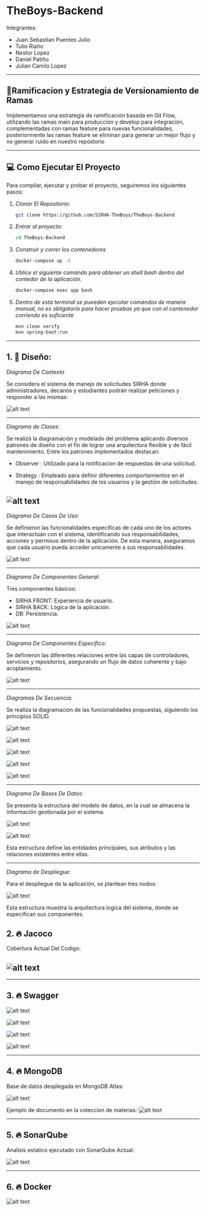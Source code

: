# TheBoys-Backend

Integrantes:

- Juan Sebastian Puentes Julio
- Tulio Riaño
- Nestor Lopez
- Daniel Patiño
- Julian Camilo Lopez

---

## 🌲Ramificacion y Estrategia de Versionamiento de Ramas

Implementamos una estrategia de ramificación basada en Git Flow, utilizando las ramas main para producción y develop para integración, complementadas con ramas feature para nuevas funcionalidades, posteriormente las ramas feature se eliminan para generar un mejor flujo y no generar ruido en nuestro repostorio 

---

## 💻 **Como Ejecutar El Proyecto**

Para compilar, ejecutar y probar el proyecto, seguiremos los siguientes pasos:

1. _Clonar El Repositorio_:

   ```bash
   git clone https://github.com/SIRHA-TheBoys/TheBoys-Backend

   ```

2. _Entrar al proyecto_:

   ```bash
   cd TheBoys-Backend

   ```

3. _Construir y correr los contenedores_
   ```bash
   docker-compose up -d
   ```
4. _Utilice el siguiente comando para obtener un shell bash dentro del contedor de la aplicación._
   ```bash
   docker-compose exec app bash
   ```
5. _Dentro de esta terminal se pueeden ejecutar comandos de manera manual, no es obligatorio para hacer pruebas ya que con el contenedor corriendo es suficiente_
   ```bash
   mvn clean verify
   mvn spring-boot:run
   ```


---

## 1. 🎨 **Diseño**:

_Diagrama De Contexto_

Se considera el sistema de manejo de solicitudes SIRHA donde administradores, decanos y estudiantes podrán realizar peticiones y responder a las mismas:

![alt text](docs/imagenes/diagramaDeContexto.png)

---

_Diagrama de Clases:_

Se realizó la diagramación y modelado del problema aplicando diversos patrones de diseño con el fin de lograr una arquitectura flexible y de fácil mantenimiento.
Entre los patrones implementados destacan:

- Observer : Utilizado para la notificacion de respuestas de una solicitud.

- Strategy : Empleado para definir diferentes comportamientos en el manejo de responsabilidades de los usuarios y la gestión de solicitudes.

## ![alt text](docs/imagenes/clasesCorregidoo.png)

_Diagrama De Casos De Uso:_

Se definieron las funcionalidades específicas de cada uno de los actores que interactúan con el sistema, identificando sus responsabilidades, acciones y permisos dentro de la aplicación. De esta manera, aseguramos que cada usuario pueda acceder unicamente a sus responsabilidades.

![alt text](docs/imagenes/casosDeUso1.png)

---

_Diagrama De Componentes General:_

Tres componentes básicos:

- SIRHA FRONT: Experiencia de usuario.
- SIRHA BACK: Lógica de la aplicación.
- DB: Persistencia.

![alt text](docs/imagenes/componentesGeneral.png)

---

_Diagrama De Componentes Especifico:_

Se definieron las diferentes relaciones entre las capas de controladores, servicios y repositorios, asegurando un flujo de datos coherente y bajo acoplamiento.

![alt text](docs/imagenes/componentesEspecifico.png)

---

_Diagramas De Secuencia:_

Se realiza la diagramación de las funcionalidades propuestas, siguiendo los principios SOLID.

![alt text](docs/imagenes/secuencia1.png)

![alt text](docs/imagenes/secuencia2.png)

![alt text](docs/imagenes/secuencia3.png)

![alt text](docs/imagenes/secuencia4.png)

![alt text](docs/imagenes/secuencia5.png)

---

_Diagrama De Bases De Datos:_

Se presenta la estructura del modelo de datos, en la cual se almacena la información gestionada por el sistema.

![alt text](docs/imagenes/baseDeDatos.png)

![alt text](docs/imagenes/relacionesBasesDeDatos.png)

Esta estructura define las entidades principales, sus atributos y las relaciones existentes entre ellas.

---

_Diagrama de Despliegue:_

Para el despliegue de la aplicación, se plantean tres nodos:

![alt text](docs/imagenes/diagramaDespliegue.png)

Esta estructura muestra la arquitectura logica del sistema, donde se especifican sus componentes.

## 2. 🔥 **Jacoco**

Cobertura Actual Del Codigo:

## ![alt text](docs/imagenes/CoberturaJacoco.png)

---

## 3. 🔥 **Swagger**

![alt text](docs/imagenes/swaggeer.png)

![alt text](docs/imagenes/SWAGGER1.png)

![alt text](docs/imagenes/SWAGGER2.png)

![alt text](docs/imagenes/SWAGGER3.png)

---

## 4. 🔥 **MongoDB**

Base de datos desplegada en MongoDB Atlas:

![alt text](docs/imagenes/MongoCompass.png)

Ejemplo de documento en la coleccion de materias:
![alt text](docs/imagenes/Subjects.png)

---

## 5. 🔥 **SonarQube**

Analisis estatico ejecutado con SonarQube Actual:

![alt text](docs/imagenes/coberturaSonarQubeActual.png)

---

## 6. 🔥 **Docker**

![alt text](docs/imagenes/docker.png)
